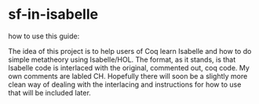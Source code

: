 sf-in-isabelle
==============
how to use this guide:

The idea of this project is to help users of Coq learn Isabelle and how to do simple metatheory using Isabelle/HOL.
The format, as it stands, is that Isabelle code is interlaced with the original, commented out, coq code. My own
comments are labled CH. Hopefully there will soon be a slightly more clean way of dealing with the interlacing and
instructions for how to use that will be included later.

